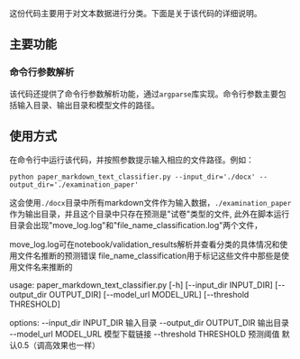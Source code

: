 这份代码主要用于对文本数据进行分类。下面是关于该代码的详细说明。

## 主要功能


### 命令行参数解析

该代码还提供了命令行参数解析功能，通过`argparse`库实现。命令行参数主要包括输入目录、输出目录和模型文件的路径。

## 使用方式

在命令行中运行该代码，并按照参数提示输入相应的文件路径。例如：

```
python paper_markdown_text_classifier.py --input_dir='./docx' --output_dir='./examination_paper'
```

这会使用`./docx`目录中所有markdown文件作为输入数据，`./examination_paper`作为输出目录，并且这个目录中只存在预测是"试卷"类型的文件,
此外在脚本运行目录会出现"move_log.log"和"file_name_classification.log"两个文件，

move_log.log可在notebook/validation_results解析并查看分类的具体情况和使用文件名推断的预测错误
file_name_classification用于标记这些文件中那些是使用文件名来推断的


usage: paper_markdown_text_classifier.py [-h] [--input_dir INPUT_DIR] [--output_dir OUTPUT_DIR] [--model_url MODEL_URL]
                                         [--threshold THRESHOLD]

options:
  --input_dir INPUT_DIR
                        输入目录
  --output_dir OUTPUT_DIR
                        输出目录
  --model_url MODEL_URL
                        模型下载链接
  --threshold THRESHOLD
                        预测阈值
                        默认0.5（调高效果也一样）

